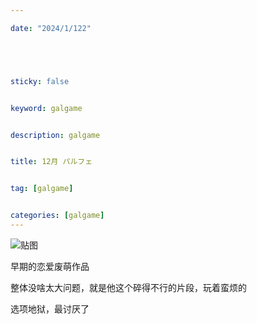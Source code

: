 ```yaml
---

date: "2024/1/122"





sticky: false


keyword: galgame


description: galgame


title: 12月 パルフェ


tag: [galgame]


categories: [galgame]
---
```

![贴图](https://cdn.donmai.us/sample/a6/5c/__hoshino_blue_archive_drawn_by_hk_nnm__sample-a65cbdce16cebc587e7fcdc94e70773a.jpg)

早期的恋爱废萌作品

整体没啥太大问题，就是他这个碎得不行的片段，玩着蛮烦的

选项地狱，最讨厌了